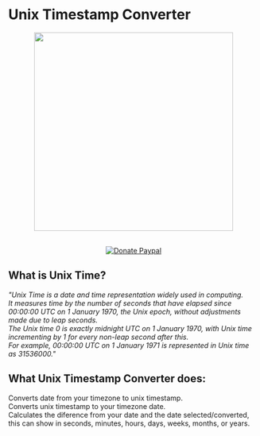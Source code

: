 # Unix Timestamp Converter
<p align="center">
	<img width="400" src="https://i.imgur.com/zLCQh8n.png">
</p>
<p align="center">
	<a href=""><img src="https://img.shields.io/badge/script-bat- ?logo=windowsterminal&style=social" alt="" title="Scripts"></a>
	&nbsp;<a href=""><img src="https://img.shields.io/badge/windows-10 / 11- ?logo=windows10&style=social" alt="" title="Windows"></a>
	<br>
	<a href="https://www.paypal.me/brunoleeferreira"><img src="https://img.shields.io/badge/PayPal donate-buy me a coffee!-00457C?logo=PayPal" title="Donate Paypal"></a>
</p>

## What is Unix Time?
*"Unix Time is a date and time representation widely used in computing.<br>
It measures time by the number of seconds that have elapsed since 00:00:00 UTC on 1 January 1970, the Unix epoch, without adjustments made due to leap seconds.<br>
The Unix time 0 is exactly midnight UTC on 1 January 1970, with Unix time incrementing by 1 for every non-leap second after this.<br>
For example, 00:00:00 UTC on 1 January 1971 is represented in Unix time as 31536000."*

## What Unix Timestamp Converter does:
Converts date from your timezone to unix timestamp.<br>
Converts unix timestamp to your timezone date.<br>
Calculates the diference from your date and the date selected/converted, this can show in seconds, minutes, hours, days, weeks, months, or years.<br>

